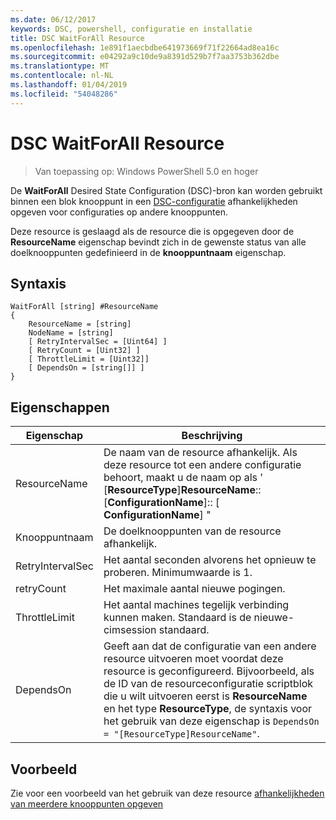 ```yaml
---
ms.date: 06/12/2017
keywords: DSC, powershell, configuratie en installatie
title: DSC WaitForAll Resource
ms.openlocfilehash: 1e891f1aecbdbe641973669f71f22664ad8ea16c
ms.sourcegitcommit: e04292a9c10de9a8391d529b7f7aa3753b362dbe
ms.translationtype: MT
ms.contentlocale: nl-NL
ms.lasthandoff: 01/04/2019
ms.locfileid: "54048286"
---
```

# <a name="dsc-waitforall-resource"></a>DSC WaitForAll Resource

> Van toepassing op: Windows PowerShell 5.0 en hoger

De **WaitForAll** Desired State Configuration (DSC)-bron kan worden gebruikt binnen een blok knooppunt in een [DSC-configuratie](../../../configurations/configurations.md) afhankelijkheden opgeven voor configuraties op andere knooppunten.

Deze resource is geslaagd als de resource die is opgegeven door de **ResourceName** eigenschap bevindt zich in de gewenste status van alle doelknooppunten gedefinieerd in de **knooppuntnaam** eigenschap.

## <a name="syntax"></a>Syntaxis

```
WaitForAll [string] #ResourceName
{
    ResourceName = [string]
    NodeName = [string]
    [ RetryIntervalSec = [Uint64] ]
    [ RetryCount = [Uint32] ]
    [ ThrottleLimit = [Uint32]]
    [ DependsOn = [string[]] ]
}
```

## <a name="properties"></a>Eigenschappen

|  Eigenschap  |  Beschrijving   |
|---|---|
| ResourceName| De naam van de resource afhankelijk. Als deze resource tot een andere configuratie behoort, maakt u de naam op als ' [__ResourceType__]__ResourceName__:: [__ConfigurationName__]:: [ __ConfigurationName__] "|
| Knooppuntnaam| De doelknooppunten van de resource afhankelijk.|
| RetryIntervalSec| Het aantal seconden alvorens het opnieuw te proberen. Minimumwaarde is 1.|
| retryCount| Het maximale aantal nieuwe pogingen.|
| ThrottleLimit| Het aantal machines tegelijk verbinding kunnen maken. Standaard is de nieuwe-cimsession standaard.|
| DependsOn | Geeft aan dat de configuratie van een andere resource uitvoeren moet voordat deze resource is geconfigureerd. Bijvoorbeeld, als de ID van de resourceconfiguratie scriptblok die u wilt uitvoeren eerst is __ResourceName__ en het type __ResourceType__, de syntaxis voor het gebruik van deze eigenschap is `DependsOn = "[ResourceType]ResourceName"`.|

## <a name="example"></a>Voorbeeld

Zie voor een voorbeeld van het gebruik van deze resource [afhankelijkheden van meerdere knooppunten opgeven](../../../configurations/crossNodeDependencies.md)
